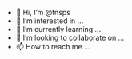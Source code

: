 - 👋 Hi, I’m @tnsps
- 👀 I’m interested in ...
- 🌱 I’m currently learning ...
- 💞️ I’m looking to collaborate on ...
- 📫 How to reach me ...

<!---
tnsps/tnsps is a ✨ special ✨ repository because its `README.md` (this file) appears on your GitHub profile.
You can click the Preview link to take a look at your changes.
--->
